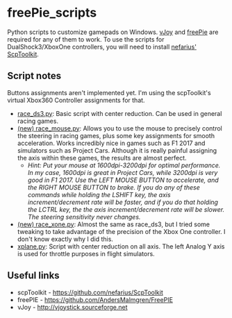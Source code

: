 # freePie_scripts
Python scripts to customize gamepads on Windows. [vJoy](http://vjoystick.sourceforge.net/site/index.php/download-a-install/download) and [freePie](https://github.com/AndersMalmgren/FreePIE/releases) are required for any of them to work. To use the scripts for DualShock3/XboxOne controllers, you will need to install [nefarius' ScpToolkit](https://github.com/nefarius/ScpToolkit/releases).

## Script notes
Buttons assignments aren't implemented yet. I'm using the scpToolkit's virtual Xbox360 Controller assignments for that.
* [race_ds3.py](https://github.com/bnoleto/freePie_scripts/blob/master/race_ds3.py): Basic script with center reduction. Can be used in general racing games.
* [(new) race_mouse.py](https://github.com/bnoleto/freePie_scripts/blob/master/race_mouse.py): Allows you to use the mouse to precisely control the steering in racing games, plus some key assignments for smooth acceleration. Works incredibly nice in games such as F1 2017 and simulators such as Project Cars. Although it is really painful assigning the axis within these games, the results are almost perfect.
  * *Hint: Put your mouse at 1600dpi-3200dpi for optimal performance. In my case, 1600dpi is great in Project Cars, while 3200dpi is very good in F1 2017. Use the LEFT MOUSE BUTTON to accelerate, and the RIGHT MOUSE BUTTON to brake. If you do any of these commands while holding the LSHIFT key, the axis increment/decrement rate will be faster, and if you do that holding the LCTRL key, the the axis increment/decrement rate will be slower. The steering sensitivity never changes.*
* [(new) race_xone.py](https://github.com/bnoleto/freePie_scripts/blob/master/race_xone.py): Almost the same as race_ds3, but I tried some tweaking to take advantage of the precision of the Xbox One controller. I don't know exactly why I did this.
* [xplane.py](https://github.com/bnoleto/freePie_scripts/blob/master/xplane.py): Script with center reduction on all axis. The left Analog Y axis is used for throttle purposes in flight simulators.
## Useful links
* scpToolkit - https://github.com/nefarius/ScpToolkit
* freePIE - https://github.com/AndersMalmgren/FreePIE
* vJoy - http://vjoystick.sourceforge.net
